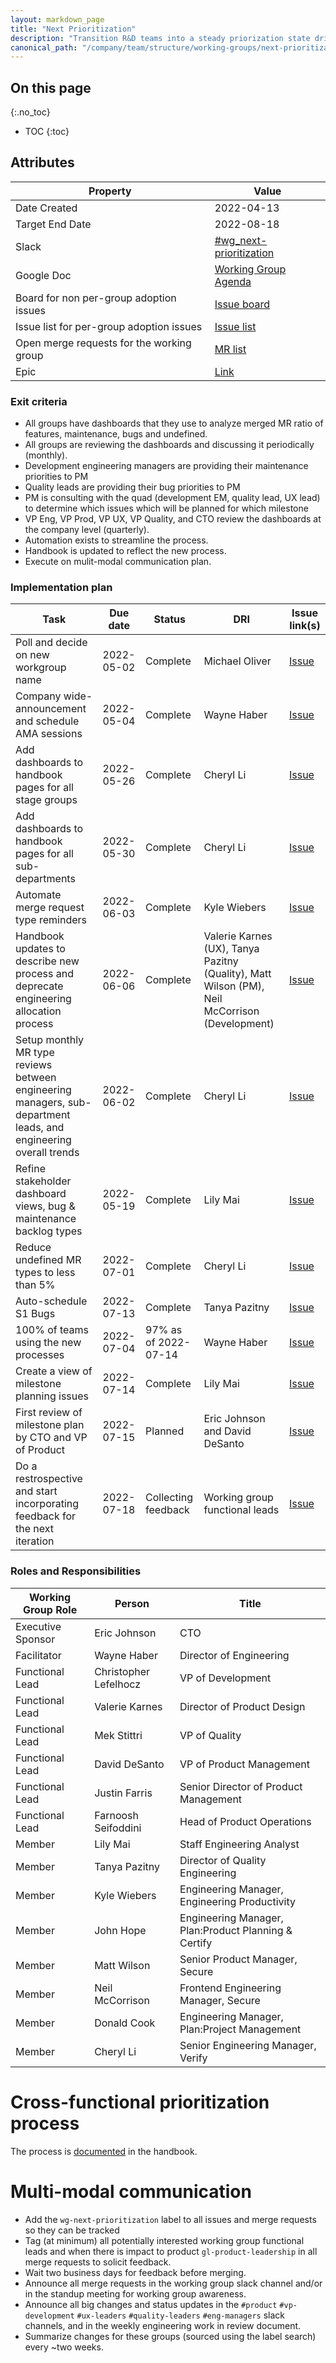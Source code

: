 ```yaml
---
layout: markdown_page
title: "Next Prioritization"
description: "Transition R&D teams into a steady priorization state driven by backlog data, SLO guidelines & healthy prioritization ratios"
canonical_path: "/company/team/structure/working-groups/next-prioritization/"
---
```


## On this page

{:.no_toc}

- TOC
{:toc}

## Attributes

| Property        | Value      |
|-----------------|------------|
| Date Created    | 2022-04-13 |
| Target End Date | 2022-08-18 |
| Slack           | [#wg_next-prioritization](https://gitlab.slack.com/archives/C03AWM7780G) |
| Google Doc      | [Working Group Agenda](https://docs.google.com/document/d/1wog8bR7jg6SECefx9BGqIa07sFm_sXJPvelVAganYmc/edit#heading=h.pmtw3ocv2aty)  |
| Board for non per-group adoption issues    | [Issue board](https://gitlab.com/groups/gitlab-com/-/boards/4199535?not[label_name][]=wg-next-prioritization-adoption&label_name[]=wg-next-prioritization) |
| Issue list for per-group adoption issues    | [Issue list](https://gitlab.com/gitlab-com/www-gitlab-com/-/issues/?label_name%5B%5D=wg-next-prioritization-adoption) |
| Open merge requests for the working group | [MR list](https://gitlab.com/gitlab-com/www-gitlab-com/-/merge_requests?label_name%5B%5D=wg-next-prioritization) |
| Epic            | [Link](https://gitlab.com/groups/gitlab-com/-/epics/1799) |

### Exit criteria

- All groups have dashboards that they use to analyze merged MR ratio of features, maintenance, bugs and undefined.
- All groups are reviewing the dashboards and discussing it periodically (monthly).
- Development engineering managers are providing their maintenance priorities to PM
- Quality leads are providing their bug priorities to PM
- PM is consulting with the quad (development EM, quality lead, UX lead) to determine which issues which will be planned for which milestone
- VP Eng, VP Prod, VP UX, VP Quality, and CTO review the dashboards at the company level (quarterly).
- Automation exists to streamline the process.
- Handbook is updated to reflect the new process.
- Execute on mulit-modal communication plan.

### Implementation plan

| Task | Due date | Status | DRI | Issue link(s) |
| --- | --- | --- | --- | --- |
| Poll and decide on new workgroup name | 2022-05-02 | Complete | Michael Oliver | [Issue](https://gitlab.com/gitlab-com/www-gitlab-com/-/issues/13274) |
| Company wide-announcement and schedule AMA sessions | 2022-05-04 | Complete | Wayne Haber | [Issue](https://gitlab.com/gitlab-com/www-gitlab-com/-/issues/13302) |
| Add dashboards to handbook pages for all stage groups | 2022-05-26 | Complete | Cheryl Li | [Issue](https://gitlab.com/gitlab-com/www-gitlab-com/-/issues/13294) |
| Add dashboards to handbook pages for all sub-departments | 2022-05-30 | Complete | Cheryl Li | [Issue](https://gitlab.com/gitlab-com/www-gitlab-com/-/issues/13448) |
| Automate merge request type reminders  | 2022-06-03 | Complete | Kyle Wiebers | [Issue](https://gitlab.com/gitlab-com/quality/engineering-productivity/-/issues/5) |
| Handbook updates to describe new process and deprecate engineering allocation process | 2022-06-06 | Complete | Valerie Karnes (UX), Tanya Pazitny (Quality), Matt Wilson (PM), Neil McCorrison (Development)| [Issue](https://gitlab.com/gitlab-com/www-gitlab-com/-/issues/13340) |
| Setup monthly MR type reviews between engineering managers, sub-department leads, and engineering overall trends | 2022-06-02 | Complete | Cheryl Li | [Issue](https://gitlab.com/gitlab-com/www-gitlab-com/-/issues/13212) |
| Refine stakeholder dashboard views, bug & maintenance backlog types | 2022-05-19 | Complete | Lily Mai | [Issue](https://gitlab.com/gitlab-com/www-gitlab-com/-/issues/13321) |
| Reduce undefined MR types to less than 5% | 2022-07-01 | Complete | Cheryl Li | [Issue](https://gitlab.com/gitlab-com/www-gitlab-com/-/issues/13303) |
| Auto-schedule S1 Bugs | 2022-07-13 | Complete | Tanya Pazitny | [Issue](https://gitlab.com/gitlab-com/quality/engineering-productivity/-/issues/6) |
| 100% of teams using the new processes | 2022-07-04 |97% as of 2022-07-14 | Wayne Haber | [Issue](https://gitlab.com/gitlab-com/www-gitlab-com/-/issues/13304) |
| Create a view of milestone planning issues | 2022-07-14 | Complete | Lily Mai | [Issue](https://gitlab.com/gitlab-com/www-gitlab-com/-/issues/13585) |
| First review of milestone plan by CTO and VP of Product | 2022-07-15 | Planned | Eric Johnson and David DeSanto | [Issue](https://gitlab.com/gitlab-com/www-gitlab-com/-/issues/13631) |
| Do a restrospective and start incorporating feedback for the next iteration | 2022-07-18 | Collecting feedback | Working group functional leads| [Issue](https://gitlab.com/gitlab-com/www-gitlab-com/-/issues/13694) |


### Roles and Responsibilities

| Working Group Role    | Person                                               | Title                                                      |
|-----------------------|------------------------------------------------------|------------------------------------------------------------|
| Executive Sponsor     | Eric Johnson                                         | CTO                                                        |
| Facilitator           | Wayne Haber                                          | Director of Engineering                                    |
| Functional Lead       | Christopher Lefelhocz                                | VP of Development                                          |
| Functional Lead       | Valerie Karnes                                       | Director of Product Design |
| Functional Lead       | Mek Stittri                                          | VP of Quality |
| Functional Lead       | David DeSanto                                        | VP of Product Management |
| Functional Lead       | Justin Farris                                        | Senior Director of Product Management |
| Functional Lead       | Farnoosh Seifoddini                                  | Head of Product Operations |
| Member                | Lily Mai                                             | Staff Engineering Analyst |
| Member                | Tanya Pazitny                                        | Director of Quality Engineering |
| Member                | Kyle Wiebers                                         | Engineering Manager, Engineering Productivity |
| Member                | John Hope                                            | Engineering Manager, Plan:Product Planning & Certify |
| Member                | Matt Wilson                                          | Senior Product Manager, Secure |
| Member                | Neil McCorrison                                      | Frontend Engineering Manager, Secure |
| Member                | Donald Cook                                          | Engineering Manager, Plan:Project Management |
| Member                | Cheryl Li                                            | Senior Engineering Manager, Verify |


# Cross-functional prioritization process

The process is [documented](/handbook/engineering/cross-functional-prioritization/) in the handbook.

# Multi-modal communication

* Add the `wg-next-prioritization` label to all issues and merge requests so they can be tracked
* Tag (at minimum) all potentially interested working group functional leads and when there is impact to product `gl-product-leadership` in all merge requests to solicit feedback.
* Wait two business days for feedback before merging.
* Announce all merge requests in the working group slack channel and/or in the standup meeting for working group awareness.
* Announce all big changes and status updates in the `#product` `#vp-development` `#ux-leaders` `#quality-leaders` `#eng-managers` slack channels, and in the weekly engineering work in review document.
* Summarize changes for these groups (sourced using the label search) every ~two weeks.





